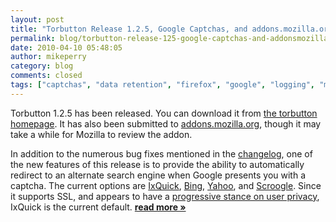 ```yaml
---
layout: post
title: "Torbutton Release 1.2.5, Google Captchas, and addons.mozilla.org"
permalink: blog/torbutton-release-125-google-captchas-and-addonsmozillaorg
date: 2010-04-10 05:48:05
author: mikeperry
category: blog
comments: closed
tags: ["captchas", "data retention", "firefox", "google", "logging", "mozilla", "torbutton"]
---
```


Torbutton 1.2.5 has been released. You can download it from [the torbutton homepage](https://www.torproject.org/torbutton/). It has also been submitted to [addons.mozilla.org](https://addons.mozilla.org/en-US/firefox/addon/2275/), though it may take a while for Mozilla to review the addon.

In addition to the numerous bug fixes mentioned in the [changelog](https://gitweb.torproject.org//torbutton.git?a=blob;hb=HEAD;f=src/CHANGELOG), one of the new features of this release is to provide the ability to automatically redirect to an alternate search engine when Google presents you with a captcha. The current options are [IxQuick](https://www.ixquick.com), [Bing](http://www.bing.com), [Yahoo](http://search.yahoo.com), and [Scroogle](https://ssl.scroogle.org). Since it supports SSL, and appears to have a [progressive stance on user privacy](https://www.ixquick.com/eng/protect-privacy.html), IxQuick is the current default. [**read more »**](https://blog.torproject.org/blog/torbutton-release-125-google-captchas-and-addonsmozillaorg)
